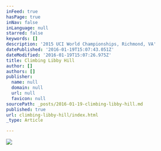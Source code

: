 ```yaml
---
inFeed: true
hasPage: true
inNav: false
inLanguage: null
starred: false
keywords: []
description: '2015 UCI World Championships, Richmond, VA'
datePublished: '2016-01-19T15:07:43.051Z'
dateModified: '2016-01-19T15:07:26.975Z'
title: Climbing Libby Hill
author: []
authors: []
publisher:
  name: null
  domain: null
  url: null
  favicon: null
sourcePath: _posts/2016-01-19-climbing-libby-hill.md
published: true
url: climbing-libby-hill/index.html
_type: Article

---
```

![](https://the-grid-user-content.s3-us-west-2.amazonaws.com/e4f53f8f-1bb5-4289-a1f7-a22706c08766.jpg)